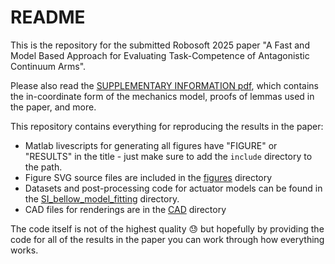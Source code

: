 # README
This is the repository for the submitted Robosoft 2025 paper "A Fast and Model Based Approach for Evaluating Task-Competence of Antagonistic Continuum Arms".

Please also read the [SUPPLEMENTARY INFORMATION pdf](/SUPPLEMENTARY_INFORMATION.pdf), which contains the in-coordinate form of the mechanics model, proofs of lemmas used in the paper, and more.

This repository contains everything for reproducing the results in the paper:

- Matlab livescripts for generating all figures have "FIGURE" or "RESULTS" in the title - just make sure to add the `include` directory to the path.
- Figure SVG source files are included in the [figures](/figures) directory
- Datasets and post-processing code for actuator models can be found in the [SI_bellow_model_fitting](/SI_bellow_model_fitting/) directory.
- CAD files for renderings are in the [CAD](/CAD/) directory

The code itself is not of the highest quality 😓 but hopefully by providing the code for all of the results in the paper you can work through how everything works. 